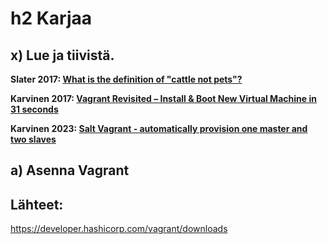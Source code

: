 # h2 Karjaa
## x) Lue ja tiivistä.

<b>Slater 2017: [What is the definition of "cattle not pets"?](https://devops.stackexchange.com/questions/653/what-is-the-definition-of-cattle-not-pets#654)</b>

<b>Karvinen 2017: [Vagrant Revisited – Install & Boot New Virtual Machine in 31 seconds](https://terokarvinen.com/2017/04/11/vagrant-revisited-install-boot-new-virtual-machine-in-31-seconds/)</b>

<b>Karvinen 2023: [Salt Vagrant - automatically provision one master and two slaves](https://terokarvinen.com/2023/salt-vagrant/)</b>

## a) Asenna Vagrant





## Lähteet:
https://developer.hashicorp.com/vagrant/downloads

